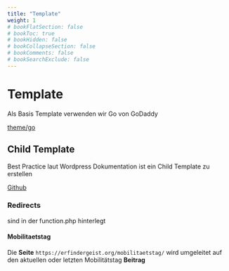 ```yaml
---
title: "Template"
weight: 1
# bookFlatSection: false
# bookToc: true
# bookHidden: false
# bookCollapseSection: false
# bookComments: false
# bookSearchExclude: false
---
```


# Template

Als Basis Template verwenden wir Go von GoDaddy

[theme/go](https://wordpress.org/themes/go/)

## Child Template

Best Practice laut Wordpress Dokumentation ist ein Child Template zu erstellen

[Github](https://github.com/ErfindergeistJuelichOfficial/go-child)

### Redirects

sind in der function.php hinterlegt

#### Mobilitaetstag

Die **Seite** `https://erfindergeist.org/mobilitaetstag/` wird umgeleitet auf den aktuellen oder letzten Mobilitätstag **Beitrag**

